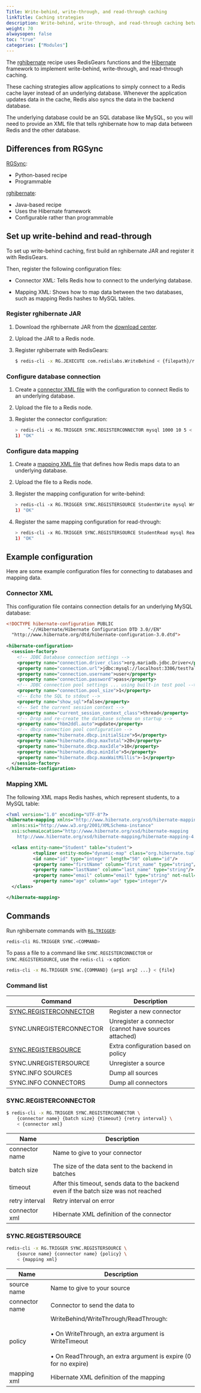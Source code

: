 ```yaml
---
Title: Write-behind, write-through, and read-through caching
linkTitle: Caching strategies
description: Write-behind, write-through, and read-through caching between Redis and other databases (SQL or NoSQL).
weight: 70
alwaysopen: false
toc: "true"
categories: ["Modules"]
---
```


The [rghibernate](https://github.com/RedisGears/rghibernate) recipe uses RedisGears functions and the [Hibernate](https://hibernate.org/) framework to implement write-behind, write-through, and read-through caching.

These caching strategies allow applications to simply connect to a Redis cache layer instead of an underlying database. Whenever the application updates data in the cache, Redis also syncs the data in the backend database.

The underlying database could be an SQL database like MySQL, so you will need to provide an XML file that tells rghibernate how to map data between Redis and the other database.

## Differences from RGSync

[RGSync](https://github.com/RedisGears/rgsync):
- Python-based recipe
- Programmable

[rghibernate](https://github.com/RedisGears/rghibernate):
- Java-based recipe
- Uses the Hibernate framework
- Configurable rather than programmable

## Set up write-behind and read-through

To set up write-behind caching, first build an rghibernate JAR and register it with RedisGears.

Then, register the following configuration files:

- Connector XML: Tells Redis how to connect to the underlying database.

- Mapping XML: Shows how to map data between the two databases, such as mapping Redis hashes to MySQL tables.

### Register rghibernate JAR

1. Download the rghibernate JAR from the [download center](https://redis.com/redis-enterprise-software/download-center/modules/).

1. Upload the JAR to a Redis node.

1. Register rghibernate with RedisGears:

    ```sh
    $ redis-cli -x RG.JEXECUTE com.redislabs.WriteBehind < {filepath}/rghibernate-0.1.1-jar-with-dependencies.jar
    ```

### Configure database connection

1. Create a [connector XML file](#connector-xml) with the configuration to connect Redis to an underlying database.

1. Upload the file to a Redis node.

1. Register the connector configuration:

    ```sh
    > redis-cli -x RG.TRIGGER SYNC.REGISTERCONNECTOR mysql 1000 10 5 < src/test/resources/mysql_hibernate.cfg.xml 
    1) "OK"
    ```

### Configure data mapping

1. Create a [mapping XML file](#mapping-xml) that defines how Redis maps data to an underlying database.

1. Upload the file to a Redis node.

1. Register the mapping configuration for write-behind:

    ```sh
    > redis-cli -x RG.TRIGGER SYNC.REGISTERSOURCE StudentWrite mysql WriteBehind < src/test/resources/Student.hbm.xml 
    1) "OK"
    ````

1. Register the same mapping configuration for read-through:

    ```sh
    > redis-cli -x RG.TRIGGER SYNC.REGISTERSOURCE StudentRead mysql ReadThrough 0 < src/test/resources/Student.hbm.xml 
    1) "OK"
    ````
## Example configuration

Here are some example configuration files for connecting to databases and mapping data.

### Connector XML

This configuration file contains connection details for an underlying MySQL database:

```xml
<!DOCTYPE hibernate-configuration PUBLIC
        "-//Hibernate/Hibernate Configuration DTD 3.0//EN"
  "http://www.hibernate.org/dtd/hibernate-configuration-3.0.dtd">
        
<hibernate-configuration>
  <session-factory>
    <!-- JDBC Database connection settings -->
    <property name="connection.driver_class">org.mariadb.jdbc.Driver</property>
    <property name="connection.url">jdbc:mysql://localhost:3306/test?allowPublicKeyRetrieval=true&amp;useSSL=false</property>
    <property name="connection.username">user</property>
    <property name="connection.password">pass</property>
    <!-- JDBC connection pool settings ... using built-in test pool -->
    <property name="connection.pool_size">1</property>
    <!-- Echo the SQL to stdout -->
    <property name="show_sql">false</property>
    <!-- Set the current session context -->
    <property name="current_session_context_class">thread</property>
    <!-- Drop and re-create the database schema on startup -->
    <property name="hbm2ddl.auto">update</property>
    <!-- dbcp connection pool configuration -->
    <property name="hibernate.dbcp.initialSize">5</property>
    <property name="hibernate.dbcp.maxTotal">20</property>
    <property name="hibernate.dbcp.maxIdle">10</property>
    <property name="hibernate.dbcp.minIdle">5</property>
    <property name="hibernate.dbcp.maxWaitMillis">-1</property>
  </session-factory>
</hibernate-configuration>
```

### Mapping XML

The following XML maps Redis hashes, which represent students, to a MySQL table:

```xml
<?xml version="1.0" encoding="UTF-8"?>
<hibernate-mapping xmlns="http://www.hibernate.org/xsd/hibernate-mapping"
  xmlns:xsi="http://www.w3.org/2001/XMLSchema-instance"
  xsi:schemaLocation="http://www.hibernate.org/xsd/hibernate-mapping
    http://www.hibernate.org/xsd/hibernate-mapping/hibernate-mapping-4.0.xsd">

  <class entity-name="Student" table="student">
          <tuplizer entity-mode="dynamic-map" class="org.hibernate.tuple.entity.DynamicMapEntityTuplizer"/>
          <id name="id" type="integer" length="50" column="id"/>
          <property name="firstName" column="first_name" type="string"/>
          <property name="lastName" column="last_name" type="string"/>
          <property name="email" column="email" type="string" not-null="true"/>
          <property name="age" column="age" type="integer"/>
  </class>

</hibernate-mapping>
```
## Commands

Run rghibernate commands with [`RG.TRIGGER`](http://oss.redis.com/redisgears/commands.html#rgtrigger):

```sh
redis-cli RG.TRIGGER SYNC.<COMMAND>
```

To pass a file to a command like `SYNC.REGISTERCONNECTOR` or `SYNC.REGISTERSOURCE`, use the <nobr>`redis-cli -x`</nobr> option:

```sh
redis-cli -x RG.TRIGGER SYNC.{COMMAND} {arg1 arg2 ...} < {file}
```

### Command list

| Command | Description |
|---------|-------------|
| [SYNC.REGISTERCONNECTOR](#syncregisterconnector) | Register a new connector |
| SYNC.UNREGISTERCONNECTOR | Unregister a connector (cannot have sources attached) |
| [SYNC.REGISTERSOURCE](#syncregistersource) | Extra configuration based on policy |
| SYNC.UNREGISTERSOURCE | Unregister a source |
| SYNC.INFO SOURCES | Dump all sources |
| SYNC.INFO CONNECTORS | Dump all connectors |

### SYNC.REGISTERCONNECTOR

```sh
$ redis-cli -x RG.TRIGGER SYNC.REGISTERCONNECTOR \
    {connector name} {batch size} {timeout} {retry interval} \
    < {connector xml}
```

| Name | Description |
|------|-------------|
| connector name | Name to give to your connector |
| batch size | The size of the data sent to the backend in batches |
| timeout | After this timeout, sends data to the backend even if the batch size was not reached |
| retry interval | Retry interval on error |
| connector xml | Hibernate XML definition of the connector |

### SYNC.REGISTERSOURCE

```sh
redis-cli -x RG.TRIGGER SYNC.REGISTERSOURCE \
    {source name} {connector name} {policy} \
    < {mapping xml}
```

| Name | Description |
|------|-------------|
| source name | Name to give to your source |
| connector name | Connector to send the data to |
| policy | WriteBehind/WriteThrough/ReadThrough: <br></br>• On WriteThrough, an extra argument is WriteTimeout <br></br>• On ReadThrough, an extra argument is expire (0 for no expire) |
| mapping xml | Hibernate XML definition of the mapping |

